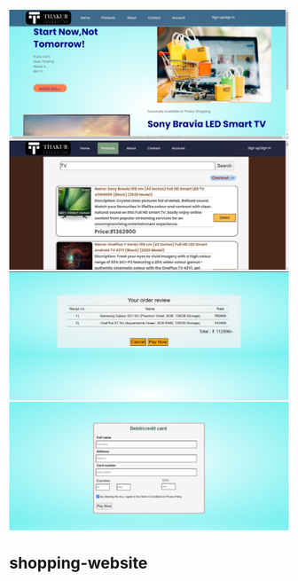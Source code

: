![website](https://github.com/JineshRV/shopping-website/blob/main/sample/Screenshot%20(16).png?raw=true)![website](https://github.com/JineshRV/shopping-website/blob/main/sample/Screenshot%20(18).png?raw=true)
![website](https://github.com/JineshRV/shopping-website/blob/main/sample/Screenshot%20(19).png?raw=true)![website](https://github.com/JineshRV/shopping-website/blob/main/sample/Screenshot%20(20).png?raw=true)
# shopping-website
